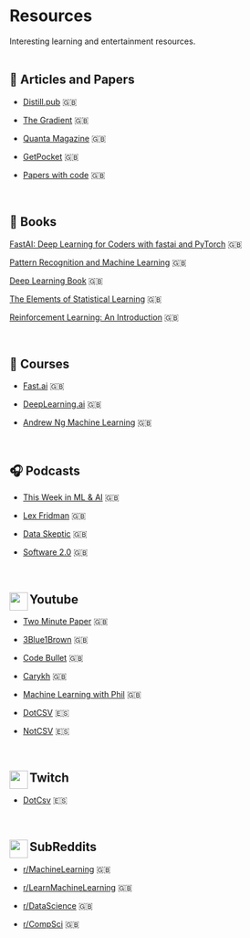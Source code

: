 # Resources

Interesting learning and entertainment resources.
<br /><br />

## :notebook_with_decorative_cover: Articles and Papers
  
- [Distill.pub](https://distill.pub/) :uk:

- [The Gradient](https://thegradient.pub/) :uk:

- [Quanta Magazine](https://www.quantamagazine.org/) :uk:

- [GetPocket](https://getpocket.com/explore/deep-learning) :uk: 

- [Papers with code](https://paperswithcode.com/) :uk:

<br />

##  :book:  Books

[FastAI: Deep Learning for Coders with fastai and PyTorch](https://github.com/fastai/fastbook) :uk:

[Pattern Recognition and Machine Learning](https://www.microsoft.com/en-us/research/publication/pattern-recognition-machine-learning/) :uk:

[Deep Learning Book](https://www.deeplearningbook.org/) :uk:

[The Elements of Statistical Learning](https://web.stanford.edu/~hastie/ElemStatLearn/) :uk:

[Reinforcement Learning: An Introduction](http://incompleteideas.net/book/bookdraft2018jan1.pdf) :uk:

<br />

## :school: Courses

- [Fast.ai](https://course.fast.ai/) :uk:

- [DeepLearning.ai](https://www.coursera.org/specializations/deep-learning) :uk:

- [Andrew Ng Machine Learning](https://www.coursera.org/learn/machine-learning?) :uk:

<br />

## :headphones: Podcasts

- [This Week in ML & AI](https://open.spotify.com/show/2sp5EL7s7EqxttxwwoJ3i7) :uk:

- [Lex Fridman](https://open.spotify.com/show/2MAi0BvDc6GTFvKFPXnkCL) :uk:

- [Data Skeptic](https://open.spotify.com/show/1BZN7H3ikovSejhwQTzNm4) :uk:

- [Software 2.0](https://open.spotify.com/show/6nUgq0q9wVP6hMekW0dUqm) :uk:

<br />

## <img align="left" height="32" width="32" hex="#FF0000" src="https://cdn.jsdelivr.net/npm/simple-icons@v3/icons/youtube.svg" /> Youtube

- [Two Minute Paper](https://www.youtube.com/user/keeroyz) :uk:

- [3Blue1Brown](https://www.youtube.com/channel/UCYO_jab_esuFRV4b17AJtAw) :uk:

- [Code Bullet](https://www.youtube.com/channel/UC0e3QhIYukixgh5VVpKHH9Q) :uk:

- [Carykh](https://www.youtube.com/user/carykh) :uk:

- [Machine Learning with Phil](https://www.youtube.com/channel/UC58v9cLitc8VaCjrcKyAbrw) :uk:

- [DotCSV](https://www.youtube.com/channel/UCy5znSnfMsDwaLlROnZ7Qbg)  :es:

- [NotCSV](https://www.youtube.com/channel/UCOTko-zmnQTcOxSRdg5_uOQ/) :es:

<br />

## <img align="left" height="32" width="32" hex="#FF0000" src="https://cdn.jsdelivr.net/npm/simple-icons@v3/icons/twitch.svg" /> Twitch

- [DotCsv](https://www.twitch.tv/dotcsv) :es:

<br />

## <img align="left" height="32" width="32" hex="#FF0000" src="https://cdn.jsdelivr.net/npm/simple-icons@v3/icons/reddit.svg" /> SubReddits

- [r/MachineLearning](https://www.reddit.com/r/MachineLearning/) :uk:

- [r/LearnMachineLearning](https://www.reddit.com/r/learnmachinelearning/) :uk:

- [r/DataScience](https://www.reddit.com/r/datascience/) :uk:

- [r/CompSci](https://www.reddit.com/r/compsci/) :uk:



